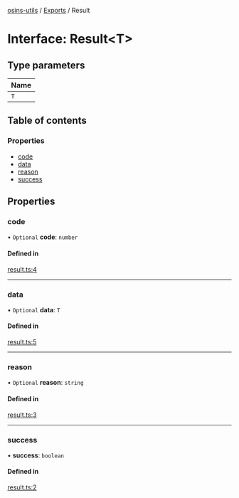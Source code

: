 [osins-utils](../README.md) / [Exports](../modules.md) / Result

# Interface: Result<T\>

## Type parameters

| Name |
| :------ |
| `T` |

## Table of contents

### Properties

- [code](Result.md#code)
- [data](Result.md#data)
- [reason](Result.md#reason)
- [success](Result.md#success)

## Properties

### code

• `Optional` **code**: `number`

#### Defined in

[result.ts:4](https://github.com/osins/osins-utils/blob/e0691f5/src/result.ts#L4)

___

### data

• `Optional` **data**: `T`

#### Defined in

[result.ts:5](https://github.com/osins/osins-utils/blob/e0691f5/src/result.ts#L5)

___

### reason

• `Optional` **reason**: `string`

#### Defined in

[result.ts:3](https://github.com/osins/osins-utils/blob/e0691f5/src/result.ts#L3)

___

### success

• **success**: `boolean`

#### Defined in

[result.ts:2](https://github.com/osins/osins-utils/blob/e0691f5/src/result.ts#L2)
